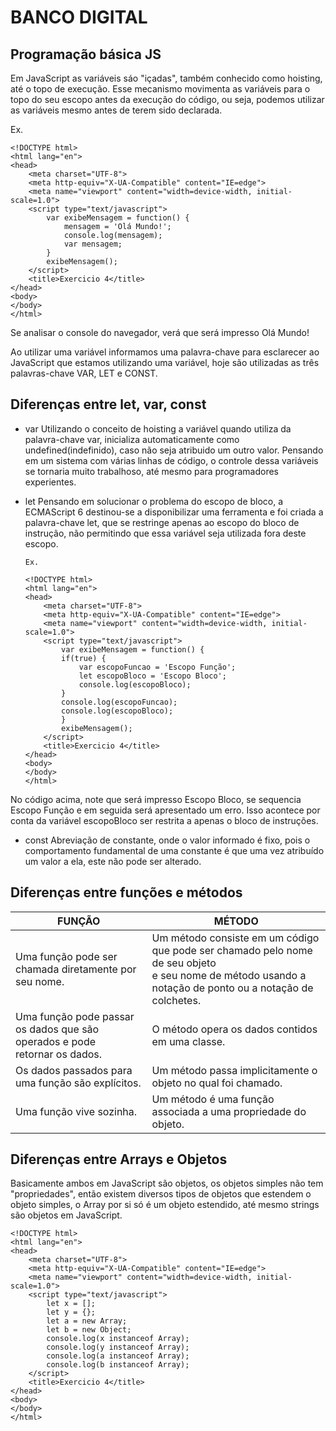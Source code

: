 # BANCO DIGITAL
## Programação básica JS

Em JavaScript as variáveis sáo "içadas", também conhecido como hoisting, até o topo de execução. Esse mecanismo movimenta as variáveis para o topo do seu escopo antes da execução do código, ou seja, podemos utilizar as variáveis mesmo antes de terem sido declarada.

Ex.
```
<!DOCTYPE html>
<html lang="en">
<head>
    <meta charset="UTF-8">
    <meta http-equiv="X-UA-Compatible" content="IE=edge">
    <meta name="viewport" content="width=device-width, initial-scale=1.0">
    <script type="text/javascript">
        var exibeMensagem = function() { 
            mensagem = 'Olá Mundo!'; 
            console.log(mensagem); 
            var mensagem;
        }
        exibeMensagem();   
    </script>
    <title>Exercicio 4</title>
</head>
<body>
</body>
</html>
```
Se analisar o console do navegador, verá que será impresso Olá Mundo!

Ao utilizar uma variável informamos uma palavra-chave para esclarecer ao JavaScript que estamos utilizando uma variável, hoje são utilizadas as três palavras-chave VAR, LET e CONST.

## Diferenças entre let, var, const
 
* var
Utilizando o conceito de hoisting a variável quando utiliza da palavra-chave var, inicializa automaticamente como undefined(indefinido), caso não seja atribuido um outro valor.
Pensando em um sistema com várias linhas de código, o controle dessa variáveis se tornaria muito trabalhoso, até mesmo para programadores experientes.

* let
Pensando em solucionar o problema do escopo de bloco, a ECMAScript 6 destinou-se a disponibilizar uma ferramenta e foi criada a palavra-chave let, que se restringe apenas ao escopo do bloco de instrução, não permitindo que essa variável seja utilizada fora deste escopo.

      Ex.
      
      <!DOCTYPE html>
      <html lang="en">
      <head>
          <meta charset="UTF-8">
          <meta http-equiv="X-UA-Compatible" content="IE=edge">
          <meta name="viewport" content="width=device-width, initial-scale=1.0">
          <script type="text/javascript">
              var exibeMensagem = function() {
              if(true) { 
                  var escopoFuncao = 'Escopo Função'; 
                  let escopoBloco = 'Escopo Bloco';
                  console.log(escopoBloco);  
              } 
              console.log(escopoFuncao);  
              console.log(escopoBloco); 
              }       
              exibeMensagem();
          </script>
          <title>Exercicio 4</title>
      </head>
      <body>
      </body>
      </html>
      
No código acima, note que será impresso Escopo Bloco, se sequencia Escopo Função e em seguida será apresentado um erro. Isso acontece por conta da variável escopoBloco ser restrita a apenas o bloco de instruções.

* const
Abreviação de constante, onde o valor informado é fixo, pois o comportamento fundamental de uma constante é que uma vez atribuído um valor a ela, este não pode ser alterado.
 
## Diferenças entre funções e métodos
 
| FUNÇÃO                                                                         	| MÉTODO                                                                                                                                                     	|
|--------------------------------------------------------------------------------	|------------------------------------------------------------------------------------------------------------------------------------------------------------	|
| Uma função pode ser chamada diretamente por seu nome.                          	| Um método consiste em um código que pode ser chamado pelo nome de seu objeto <br>e seu nome de método usando a notação de ponto ou a notação de colchetes. 	|
| Uma função pode passar os dados que são operados e pode <br>retornar os dados. 	| O método opera os dados contidos em uma classe.                                                                                                            	|
| Os dados passados para uma função são explícitos.                              	| Um método passa implicitamente o objeto no qual foi chamado.                                                                                               	|
| Uma função vive sozinha.                                                       	| Um método é uma função associada a uma propriedade do objeto.                                                                                              	|
 
 
## Diferenças entre Arrays e Objetos

Basicamente ambos em JavaScript são objetos, os objetos simples não tem "propriedades", então existem diversos tipos de objetos que estendem o objeto simples, o Array por si só é um objeto estendido, até mesmo strings são objetos em JavaScript.

```
<!DOCTYPE html>
<html lang="en">
<head>
    <meta charset="UTF-8">
    <meta http-equiv="X-UA-Compatible" content="IE=edge">
    <meta name="viewport" content="width=device-width, initial-scale=1.0">
    <script type="text/javascript">
        let x = [];
        let y = {};
        let a = new Array;
        let b = new Object; 
        console.log(x instanceof Array);  
        console.log(y instanceof Array); 
        console.log(a instanceof Array); 
        console.log(b instanceof Array); 
    </script>
    <title>Exercicio 4</title>
</head>
<body>
</body>
</html>
```


